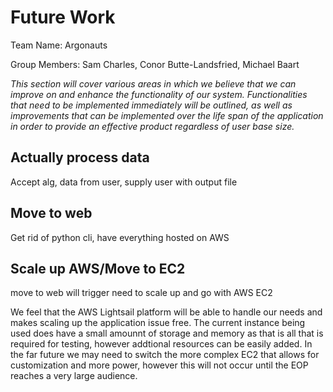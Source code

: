# Future Work
Team Name: Argonauts

Group Members: Sam Charles, Conor Butte-Landsfried, Michael Baart

_This section will cover various areas in which we believe that we can improve on and enhance the functionality of our system. Functionalities that need to be implemented immediately will be outlined, as well as improvements that can be implemented over the life span of the application in order to provide an effective product regardless of user base size._

## Actually process data 
Accept alg, data from user, supply user with output file

## Move to web
Get rid of python cli, have everything hosted on AWS

## Scale up AWS/Move to EC2
move to web will trigger need to scale up and go with AWS EC2

We feel that the AWS Lightsail platform will be able to handle our needs and makes scaling up the application issue free. The current instance being used does have a small amounnt of storage and memory as that is all that is required for testing, however addtional resources can be easily added. In the far future we may need to switch the more complex EC2 that allows for customization and more power, however this will not occur until the EOP reaches a very large audience.
